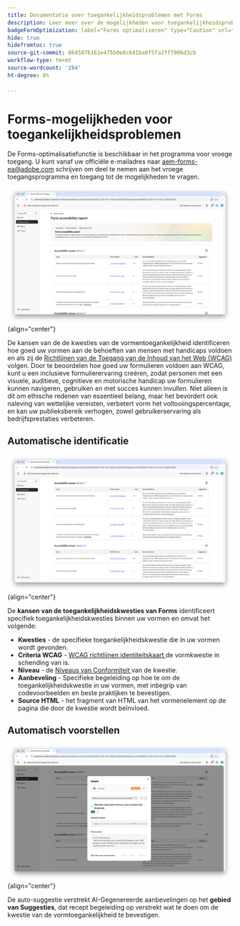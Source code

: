 ```yaml
---
title: Documentatie over toegankelijkheidsproblemen met Forms
description: Leer meer over de mogelijkheden voor toegankelijkheidsproblemen in formulieren en hoe u deze kunt gebruiken om de toegankelijkheid van formulieren en de gebruikerservaring op uw website te verbeteren.
badgeFormOptimization: label="Forms optimaliseren" type="Caution" url="../../opportunity-types/form-optimization.md" tooltip="Forms optimaliseren"
hide: true
hidefromtoc: true
source-git-commit: 8645876161e475b0e8c641ba8f5fa2ff7906d3cb
workflow-type: tm+mt
source-wordcount: '284'
ht-degree: 0%

---
```



# Forms-mogelijkheden voor toegankelijkheidsproblemen

<span class="preview"> De Forms-optimalisatiefunctie is beschikbaar in het programma voor vroege toegang. U kunt vanaf uw officiële e-mailadres naar aem-forms-ea@adobe.com schrijven om deel te nemen aan het vroege toegangsprogramma en toegang tot de mogelijkheden te vragen. </span>

![ de kansen van de de toegankelijkheidskwesties van Forms ](./assets/forms-accessibility-issues/hero.png){align="center"}

De kansen van de de kwesties van de vormentoegankelijkheid identificeren hoe goed uw vormen aan de behoeften van mensen met handicaps voldoen en als zij de [ Richtlijnen van de Toegang van de Inhoud van het Web (WCAG) ](https://www.w3.org/TR/WCAG21/) volgen. Door te beoordelen hoe goed uw formulieren voldoen aan WCAG, kunt u een inclusieve formulierervaring creëren, zodat personen met een visuele, auditieve, cognitieve en motorische handicap uw formulieren kunnen navigeren, gebruiken en met succes kunnen invullen. Niet alleen is dit om ethische redenen van essentieel belang, maar het bevordert ook naleving van wettelijke vereisten, verbetert vorm het voltooiingspercentage, en kan uw publieksbereik verhogen, zowel gebruikerservaring als bedrijfsprestaties verbeteren.

## Automatische identificatie

![ auto-identificeer de kwesties van de vormtoegankelijkheid ](./assets/forms-accessibility-issues/auto-identify.png){align="center"}

De **kansen van de toegankelijkheidskwesties van Forms** identificeert specifiek toegankelijkheidskwesties binnen uw vormen en omvat het volgende:

* **Kwesties** - de specifieke toegankelijkheidskwestie die in uw vormen wordt gevonden.
* **Criteria WCAG** - [ WCAG richtlijnen identiteitskaart ](https://www.w3.org/TR/WCAG21/) de vormkwestie in schending van is.
* **Niveau** - de [ Niveaus van Conformiteit ](https://www.w3.org/WAI/WCAG21/Understanding/conformance#levels) van de kwestie.
* **Aanbeveling** - Specifieke begeleiding op hoe te om de toegankelijkheidskwestie in uw vormen, met inbegrip van codevoorbeelden en beste praktijken te bevestigen.
* **Source HTML** - het fragment van HTML van het vormenelement op de pagina die door de kwestie wordt beïnvloed.

## Automatisch voorstellen

![ automatisch-stelt de kwesties van de vormtoegankelijkheid voor ](./assets/forms-accessibility-issues/auto-suggest.png){align="center"}

De auto-suggestie verstrekt AI-Gegenereerde aanbevelingen op het **gebied van Suggesties**, dat recept begeleiding op verstrekt wat te doen om de kwestie van de vormtoegankelijkheid te bevestigen.

<!-- 

## Auto-optimize

[!BADGE Ultimate]{type=Positive tooltip="Ultimate"}

![Auto-optimize forms accessibility issues](./assets/accessibility-issues/auto-optimize.png){align="center"}

Sites Optimizer Ultimate adds the ability to deploy auto-optimization for the form accessibility issues found.

>[!BEGINTABS]

>[!TAB Deploy optimization]

{{auto-optimize-deploy-optimization-slack}}

>[!TAB Request approval]

{{auto-optimize-request-approval}}

>[!ENDTABS]
-->

